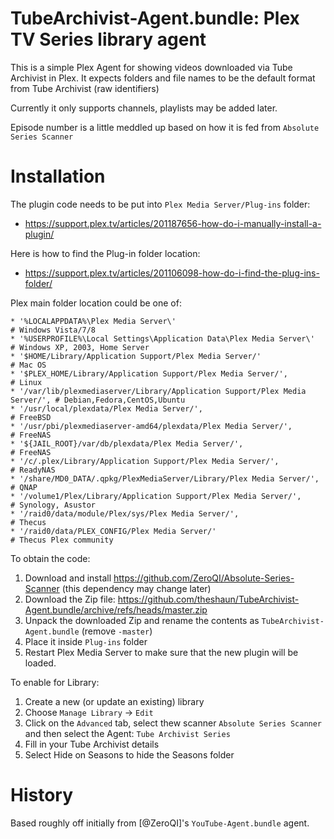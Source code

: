 # TubeArchivist-Agent.bundle: Plex TV Series library agent

This is a simple Plex Agent for showing videos downloaded via Tube Archivist in Plex.
It expects folders and file names to be the default format from Tube Archivist (raw identifiers)

Currently it only supports channels, playlists may be added later.

Episode number is a little meddled up based on how it is fed from `Absolute Series Scanner`

Installation
============

The plugin code needs to be put into `Plex Media Server/Plug-ins` folder:
- https://support.plex.tv/articles/201187656-how-do-i-manually-install-a-plugin/

Here is how to find the Plug-in folder location:
- https://support.plex.tv/articles/201106098-how-do-i-find-the-plug-ins-folder/

Plex main folder location could be one of:

    * '%LOCALAPPDATA%\Plex Media Server\'                                        # Windows Vista/7/8
    * '%USERPROFILE%\Local Settings\Application Data\Plex Media Server\'         # Windows XP, 2003, Home Server
    * '$HOME/Library/Application Support/Plex Media Server/'                     # Mac OS
    * '$PLEX_HOME/Library/Application Support/Plex Media Server/',               # Linux
    * '/var/lib/plexmediaserver/Library/Application Support/Plex Media Server/', # Debian,Fedora,CentOS,Ubuntu
    * '/usr/local/plexdata/Plex Media Server/',                                  # FreeBSD
    * '/usr/pbi/plexmediaserver-amd64/plexdata/Plex Media Server/',              # FreeNAS
    * '${JAIL_ROOT}/var/db/plexdata/Plex Media Server/',                         # FreeNAS
    * '/c/.plex/Library/Application Support/Plex Media Server/',                 # ReadyNAS
    * '/share/MD0_DATA/.qpkg/PlexMediaServer/Library/Plex Media Server/',        # QNAP
    * '/volume1/Plex/Library/Application Support/Plex Media Server/',            # Synology, Asustor
    * '/raid0/data/module/Plex/sys/Plex Media Server/',                          # Thecus
    * '/raid0/data/PLEX_CONFIG/Plex Media Server/'                               # Thecus Plex community

To obtain the code:
1. Download and install https://github.com/ZeroQI/Absolute-Series-Scanner (this dependency may change later)
1. Download the Zip file: https://github.com/theshaun/TubeArchivist-Agent.bundle/archive/refs/heads/master.zip
1. Unpack the downloaded Zip and rename the contents as `TubeArchivist-Agent.bundle` (remove `-master`)
1. Place it inside `Plug-ins` folder
1. Restart Plex Media Server to make sure that the new plugin will be loaded.

To enable for Library:
1. Create a new (or update an existing) library
2. Choose `Manage Library` -> `Edit`
3. Click on the `Advanced` tab, select thew scanner `Absolute Series Scanner` and then select the Agent: `Tube Archivist Series`
4. Fill in your Tube Archivist details
5. Select Hide on Seasons to hide the Seasons folder

History
=======

Based roughly off initially from [@ZeroQI]'s `YouTube-Agent.bundle` agent.
